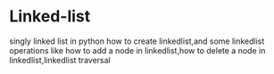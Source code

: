 # Linked-list
singly linked list in python 
how to create linkedlist,and some linkedlist operations like how to add a node in linkedlist,how to delete a node in linkedlist,linkedlist traversal
